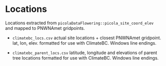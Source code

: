 # Locations

Locations extracted from `picolaDataFlowering::picola_site_coord_elev` and mapped to PNWNAmet gridpoints.

- `climatebc_locs.csv` actual site locations + closest PNWNAmet gridpoint. lat, lon, elev. formatted for use with ClimateBC. Windows line endings.

- `climatebc_parent_locs.csv` latitude, longitude and elevations of parent tree locations formatted for use with ClimateBC. Windows line endings.

